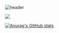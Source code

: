 ![header](https://capsule-render.vercel.app/api?type=waving&color=auto&height=300&section=header&text=Wellcome%20&fontSize=90)


<img src="https://img.shields.io/badge/-Spring-%236DB33F?style=for-the-badge&logo=spring&?logoColor=white">

[![Anurag's GitHub stats](https://github-readme-stats.vercel.app/api?username=ifNotErrorRun&show_icons=true&theme=dracula)](https://github.com/anuraghazra/github-readme-stats)
